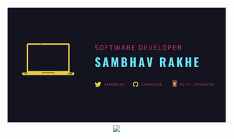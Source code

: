 <p align="center">
    <a href="" alt="Git Banner">
        <img src="res/images/git_banner_v1.png"/>
    </a>
<br>
    <a href="" alt="Git Stats">
        <img src="https://github-readme-stats.vercel.app/api?username=samdev98&count_private=true&show_icons=true&theme=radical"/>
    </a>
</p>


<p align="center">

</p>
